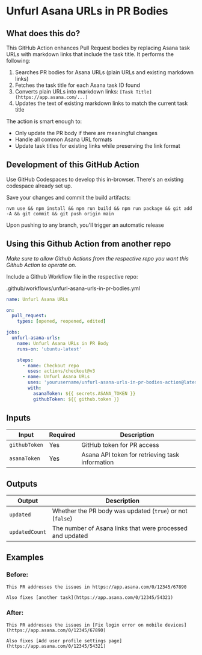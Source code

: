 # Unfurl Asana URLs in PR Bodies

## What does this do?

This GitHub Action enhances Pull Request bodies by replacing Asana task URLs with markdown links that include the task title. It performs the following:

1. Searches PR bodies for Asana URLs (plain URLs and existing markdown links)
2. Fetches the task title for each Asana task ID found
3. Converts plain URLs into markdown links: `[Task Title](https://app.asana.com/...)`
4. Updates the text of existing markdown links to match the current task title

The action is smart enough to:

- Only update the PR body if there are meaningful changes
- Handle all common Asana URL formats
- Update task titles for existing links while preserving the link format

## Development of this GitHub Action

Use GitHub Codespaces to develop this in-browser. There's an existing codespace already set up.

Save your changes and commit the build artifacts:

```
nvm use && npm install && npm run build && npm run package && git add -A && git commit && git push origin main
```

Upon pushing to any branch, you'll trigger an automatic release

## Using this Github Action from another repo

_Make sure to allow Github Actions from the respective repo you want this Github Action to operate on._

Include a Github Workflow file in the respective repo:

.github/workflows/unfurl-asana-urls-in-pr-bodies.yml

```yaml
name: Unfurl Asana URLs

on:
  pull_request:
    types: [opened, reopened, edited]

jobs:
  unfurl-asana-urls:
    name: Unfurl Asana URLs in PR Body
    runs-on: 'ubuntu-latest'

    steps:
      - name: Checkout repo
        uses: actions/checkout@v3
      - name: Unfurl Asana URLs
        uses: 'yourusername/unfurl-asana-urls-in-pr-bodies-action@latest'
        with:
          asanaToken: ${{ secrets.ASANA_TOKEN }}
          githubToken: ${{ github.token }}
```

## Inputs

| Input         | Required | Description                                     |
| ------------- | -------- | ----------------------------------------------- |
| `githubToken` | Yes      | GitHub token for PR access                      |
| `asanaToken`  | Yes      | Asana API token for retrieving task information |

## Outputs

| Output         | Description                                               |
| -------------- | --------------------------------------------------------- |
| `updated`      | Whether the PR body was updated (`true`) or not (`false`) |
| `updatedCount` | The number of Asana links that were processed and updated |

## Examples

### Before:

```
This PR addresses the issues in https://app.asana.com/0/12345/67890

Also fixes [another task](https://app.asana.com/0/12345/54321)
```

### After:

```
This PR addresses the issues in [Fix login error on mobile devices](https://app.asana.com/0/12345/67890)

Also fixes [Add user profile settings page](https://app.asana.com/0/12345/54321)
```
